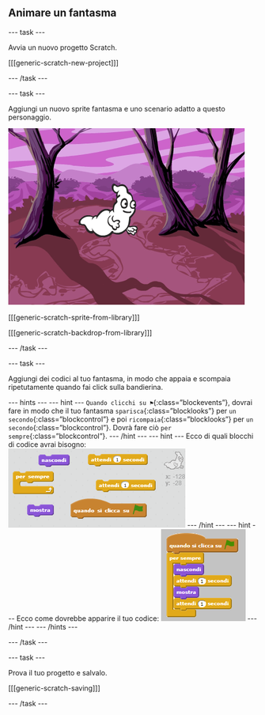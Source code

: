 ## Animare un fantasma

\--- task \---

Avvia un nuovo progetto Scratch.

[[[generic-scratch-new-project]]]

\--- /task \---

\--- task \---

Aggiungi un nuovo sprite fantasma e uno scenario adatto a questo personaggio.

![screenshot](images/ghost-ghost.png)

[[[generic-scratch-sprite-from-library]]]

[[[generic-scratch-backdrop-from-library]]]

\--- /task \---

\--- task \---

Aggiungi dei codici al tuo fantasma, in modo che appaia e scompaia ripetutamente quando fai click sulla bandierina.

\--- hints \--- \--- hint \--- `Quando clicchi su ⚑`{:class=”blockevents”}, dovrai fare in modo che il tuo fantasma `sparisca`{:class=”blocklooks”} per `un secondo`{:class=”blockcontrol”} e poi `ricompaia`{:class=”blocklooks”} per `un secondo`{:class=”blockcontrol”}. Dovrà fare ciò `per sempre`{:class=”blockcontrol”}. \--- /hint \--- \--- hint \--- Ecco di quali blocchi di codice avrai bisogno: ![screenshot](images/ghost-appear-blocks.png) \--- /hint \--- \--- hint \--- Ecco come dovrebbe apparire il tuo codice: ![screenshot](images/ghost-appear-code.png) \--- /hint \--- \--- /hints \---

\--- /task \---

\--- task \---

Prova il tuo progetto e salvalo.

[[[generic-scratch-saving]]]

\--- /task \---